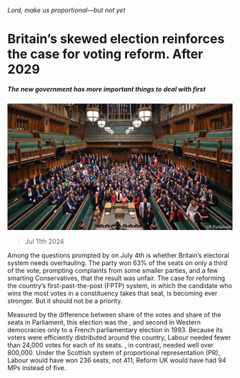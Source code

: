 ###### Lord, make us proportional—but not yet

# Britain’s skewed election reinforces the case for voting reform. After 2029 

##### The new government has more important things to deal with first 

![image](images/20240713_LDP503.jpg) 

> Jul 11th 2024 

Among the questions prompted by  on July 4th is whether Britain’s electoral system needs overhauling. The party won 63% of the seats on only a third of the vote, prompting complaints from some smaller parties, and a few smarting Conservatives, that the result was unfair. The case for reforming the country’s first-past-the-post (FPTP) system, in which the candidate who wins the most votes in a constituency takes that seat, is becoming ever stronger. But it should not be a priority.

Measured by the difference between share of the votes and share of the seats in Parliament, this election was the , and second in Western democracies only to a French parliamentary election in 1993. Because its voters were efficiently distributed around the country, Labour needed fewer than 24,000 votes for each of its seats. , in contrast, needed well over 800,000. Under the Scottish system of proportional representation (PR), Labour would have won 236 seats, not 411; Reform UK would have had 94 MPs instead of five.

